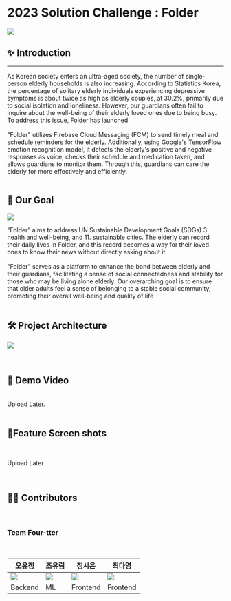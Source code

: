 # **2023 Solution Challenge : Folder**

![](https://cdn.discordapp.com/attachments/1060472903793123353/1091221192016416879/folder_youtube-001_2.jpg)

## ✨ **Introduction**
<hr>
As Korean society enters an ultra-aged society, the number of single-person elderly households is also increasing. According to Statistics Korea, the percentage of solitary elderly individuals experiencing depressive symptoms is about twice as high as elderly couples, at 30.2%, primarily due to social isolation and loneliness. However, our guardians often fail to inquire about the well-being of their elderly loved ones due to being busy. To address this issue, Folder has launched. <br><br>
"Folder" utilizes Firebase Cloud Messaging (FCM) to send timely meal and schedule reminders for the elderly. Additionally, using Google's TensorFlow emotion recognition model, it detects the elderly's positive and negative responses as voice, checks their schedule and medication taken, and allows guardians to monitor them. Through this, guardians can care the elderly for more effectively and efficiently.
<br><br>

## 🎯 **Our Goal**

![](https://i.ibb.co/pWFrbZr/our-goal.png)

“Folder” aims to address UN Sustainable Development Goals (SDGs) 3. health and well-being, and 11. sustainable cities. The elderly can record their daily lives in Folder, and this record becomes a way for their loved ones to know their news without directly asking about it. 
<br><br>
"Folder" serves as a platform to enhance the bond between elderly and their guardians, facilitating a sense of social connectedness and stability for those who may be living alone elderly. Our overarching goal is to ensure that older adults feel a sense of belonging to a stable social community, promoting their overall well-being and quality of life
<br>
<br>

## 🛠 **Project Architecture**


![](https://cdn.discordapp.com/attachments/1060472903793123353/1091251096619585587/folder_.png)

<br>

## 🎥 **Demo Video**

<br>
Upload Later.
<br>
<br>

## 📱**Feature Screen shots**

<br>

Upload Later

<br>

## 👩‍💻 **Contributors**
<br>

### **Team Four-tter**
<br>

|[오유정](https://github.com/ohyujeong)|[조유림](https://github.com/ofzlo)|[정시은](https://github.com/alacori)|[최다영](https://github.com/dayoung20)|
|---|---|---|---|
|<img src="https://i.ibb.co/hc3RPwT/Kakao-Talk-20230319-212123861.png">|<img src="https://cdn.discordapp.com/attachments/1091211029360422973/1091253632801976381/KakaoTalk_20230331_154004467.jpg">|<img src="https://cdn.discordapp.com/attachments/1091211029360422973/1091254304804970606/IMG_2057.png">|<img src="https://cdn.discordapp.com/attachments/1091211029360422973/1091253631673708595/KakaoTalk_20230331_155008862.png">|
|Backend |ML|Frontend |Frontend|

